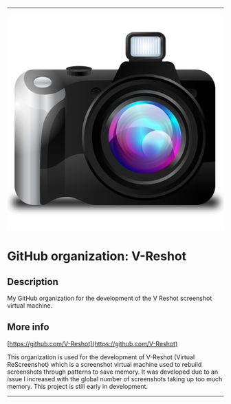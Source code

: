 
***

![CameraIcon2.png failed to load. The file may be missing or corrupt. Check the file path for errors first.](/AdditionalInfo/1/V-Reshot/CameraIcon2.png)

# GitHub organization: V-Reshot

## Description

My GitHub organization for the development of the V Reshot screenshot virtual machine.

## More info

[https://github.com/V-Reshot](https://github.com/V-Reshot)

This organization is used for the development of V-Reshot (Virtual ReScreenshot) which is a screenshot virtual machine used to rebuild screenshots through patterns to save memory. It was developed due to an issue I increased with the global number of screenshots taking up too much memory. This project is still early in development.

***
